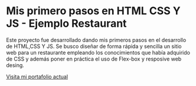 # Mis primero pasos en HTML CSS Y JS - Ejemplo Restaurant
Este proyecto fue desarrollado dando mis primeros pasos en el desarrollo de HTML,CSS Y JS. Se busco diseñar de forma rápida y sencilla un sitio web para un restaurante empleando los conocimientos que había adquirido de CSS y además poner en práctica el uso de Flex-box y resposive web desing.

[Visita mi portafolio actual](https://edussj2.github.io/EduCespedes-Portafolio/)
